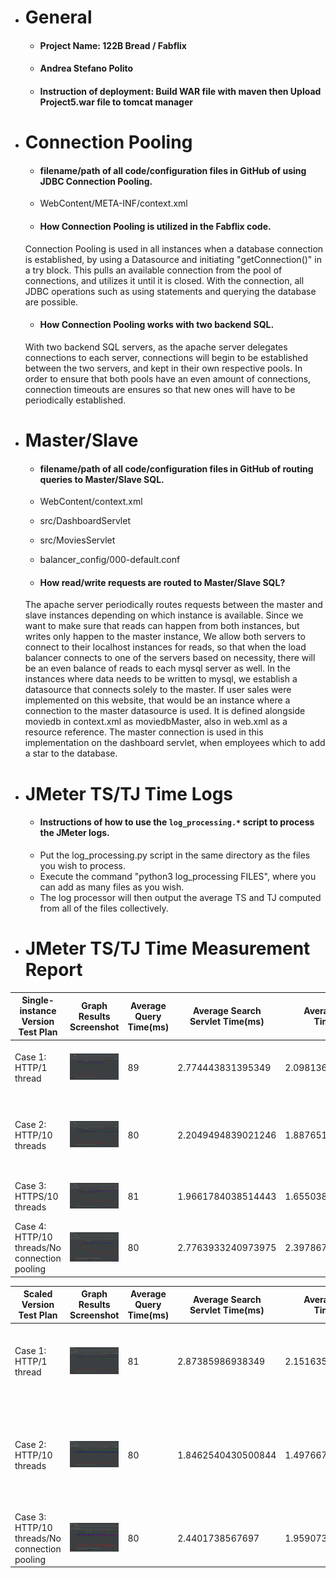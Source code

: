 - # General
    - #### Project Name: 122B Bread / Fabflix
    
    - #### Andrea Stefano Polito
    
    - #### Instruction of deployment: Build WAR file with maven then Upload Project5.war file to tomcat manager

- # Connection Pooling
    - #### filename/path of all code/configuration files in GitHub of using JDBC Connection Pooling.
    - WebContent/META-INF/context.xml
    
    - #### How Connection Pooling is utilized in the Fabflix code.
    Connection Pooling is used in all instances when a database connection is established, by using a Datasource
    and initiating "getConnection()" in a try block. This pulls an available connection from the pool of connections,
    and utilizes it until it is closed. With the connection, all JDBC operations such as using statements and
    querying the database are possible.
    
    - #### How Connection Pooling works with two backend SQL.
    With two backend SQL servers, as the apache server delegates connections to each server, connections will begin to
    be established between the two servers, and kept in their own respective pools. In order to ensure that both pools
    have an even amount of connections, connection timeouts are ensures so that new ones will have to be periodically
    established.
    

- # Master/Slave
    - #### filename/path of all code/configuration files in GitHub of routing queries to Master/Slave SQL.
    - WebContent/context.xml
    - src/DashboardServlet
    - src/MoviesServlet
    - balancer_config/000-default.conf

    - #### How read/write requests are routed to Master/Slave SQL?
    The apache server periodically routes requests between the master and slave instances depending on which instance is available.
    Since we want to make sure that reads can happen from both instances, but writes only happen to the master instance,
    We allow both servers to connect to their localhost instances for reads, so that when the load balancer connects to
    one of the servers based on necessity, there will be an even balance of reads to each mysql server as well.
    In the instances where data needs to be written to mysql, we establish a datasource that connects solely to the
    master. If user sales were implemented on this website, that would be an instance where a connection to the master
    datasource is used. It is defined alongside moviedb in context.xml as moviedbMaster, also in web.xml as a resource
    reference. The master connection is used in this implementation on the dashboard servlet, when employees which to
    add a star to the database.
    

- # JMeter TS/TJ Time Logs
    - #### Instructions of how to use the `log_processing.*` script to process the JMeter logs.
    - Put the log_processing.py script in the same directory as the files you wish to process. 
    - Execute the command "python3 log_processing FILES", where you can add as many files as you wish.
    - The log processor will then output the average TS and TJ computed from all of the files collectively.


- # JMeter TS/TJ Time Measurement Report

| **Single-instance Version Test Plan**         | **Graph Results Screenshot**        | **Average Query Time(ms)** | **Average Search Servlet Time(ms)** | **Average JDBC Time(ms)** | **Analysis**                                              |
|-----------------------------------------------|-------------------------------------|----------------------------|-------------------------------------|---------------------------|-----------------------------------------------------------|
| Case 1: HTTP/1 thread                         | ![](img/http_single_1thread.png)    | 89                         | 2.774443831395349                   | 2.098136866279069         | Basic querying of normal single instance                  |
| Case 2: HTTP/10 threads                       | ![](img/http_single_10threads.png)  | 80                         | 2.2049494839021246                  | 1.8876512823567289        | Multiple threads better able to take advantage of pooling |
| Case 3: HTTPS/10 threads                      | ![](img/https_single_10threads.png) | 81                         | 1.9661784038514443                  | 1.6550388382393397        | Similar to http, more secure access                       |
| Case 4: HTTP/10 threads/No connection pooling | ![](img/img_1.png)                  | 80                         | 2.7763933240973975                  | 2.3978679359082           | Suffers from no pooling                                   |

| **Scaled Version Test Plan**                  | **Graph Results Screenshot**      | **Average Query Time(ms)** | **Average Search Servlet Time(ms)** | **Average JDBC Time(ms)** | **Analysis**                                                                                         |
|-----------------------------------------------|-----------------------------------|----------------------------|-------------------------------------|---------------------------|------------------------------------------------------------------------------------------------------|
| Case 1: HTTP/1 thread                         | ![](img/http_scaled_1thread.png)  | 81                         | 2.87385986938349                    | 2.1516356091954023        | Only 1 thread used, so similar results to single instance fabflix                                    |
| Case 2: HTTP/10 threads                       | ![](img/http_scaled_10thread.png) | 80                         | 1.8462540430500844                  | 1.4976670384074282        | Performance is significantly better due to better handling of high throughput with the load balancer |
| Case 3: HTTP/10 threads/No connection pooling | ![](img/img.png)        | 80                         | 2.4401738567697                                  | 1.9590735254680018                        | suffers from no pooling                                                                              |
